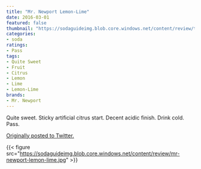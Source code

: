 ```yaml
---
title: "Mr. Newport Lemon-Lime"
date: 2016-03-01
featured: false
thumbnail: "https://sodaguideimg.blob.core.windows.net/content/review/thumbs/mr-newport-lemon-lime.jpg"
categories:
- soda
ratings:
- Pass
tags:
- Quite Sweet
- Fruit
- Citrus
- Lemon
- Lime
- Lemon-Lime
brands:
- Mr. Newport
---
```


Quite sweet. Sticky artificial citrus start. Decent acidic finish. Drink cold. Pass.

[Originally posted to Twitter.](https://twitter.com/Cavorter/status/704739244632199168)

{{< figure src="https://sodaguideimg.blob.core.windows.net/content/review/mr-newport-lemon-lime.jpg" >}}

